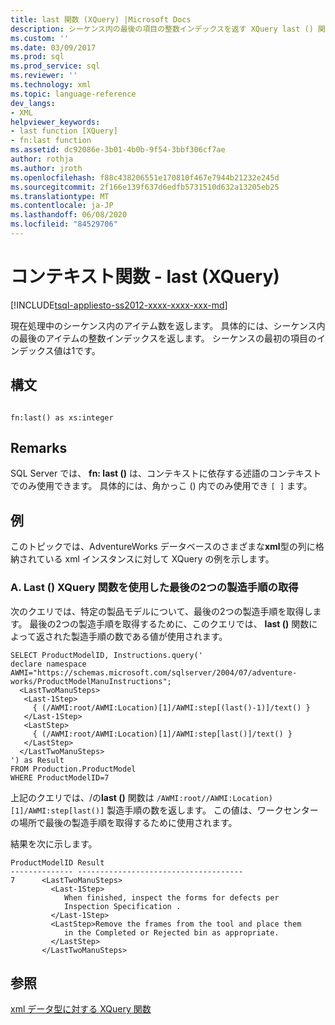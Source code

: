 ```yaml
---
title: last 関数 (XQuery) |Microsoft Docs
description: シーケンス内の最後の項目の整数インデックスを返す XQuery last () 関数について説明します。
ms.custom: ''
ms.date: 03/09/2017
ms.prod: sql
ms.prod_service: sql
ms.reviewer: ''
ms.technology: xml
ms.topic: language-reference
dev_langs:
- XML
helpviewer_keywords:
- last function [XQuery]
- fn:last function
ms.assetid: dc92086e-3b01-4b0b-9f54-3bbf306cf7ae
author: rothja
ms.author: jroth
ms.openlocfilehash: f88c438206551e170810f467e7944b21232e245d
ms.sourcegitcommit: 2f166e139f637d6edfb5731510d632a13205eb25
ms.translationtype: MT
ms.contentlocale: ja-JP
ms.lasthandoff: 06/08/2020
ms.locfileid: "84529706"
---
```

# <a name="context-functions---last-xquery"></a>コンテキスト関数 - last (XQuery)
[!INCLUDE[tsql-appliesto-ss2012-xxxx-xxxx-xxx-md](../includes/tsql-appliesto-ss2012-xxxx-xxxx-xxx-md.md)]

  現在処理中のシーケンス内のアイテム数を返します。 具体的には、シーケンス内の最後のアイテムの整数インデックスを返します。 シーケンスの最初の項目のインデックス値は1です。  
  
## <a name="syntax"></a>構文  
  
```  
  
fn:last() as xs:integer  
```  
  
## <a name="remarks"></a>Remarks  
 SQL Server では、 **fn: last ()** は、コンテキストに依存する述語のコンテキストでのみ使用できます。 具体的には、角かっこ () 内でのみ使用でき `[ ]` ます。  
  
## <a name="examples"></a>例  
 このトピックでは、AdventureWorks データベースのさまざまな**xml**型の列に格納されている xml インスタンスに対して XQuery の例を示します。  
  
### <a name="a-using-the-last-xquery-function-to-retrieve-the-last-two-manufacturing-steps"></a>A. Last () XQuery 関数を使用した最後の2つの製造手順の取得  
 次のクエリでは、特定の製品モデルについて、最後の2つの製造手順を取得します。 最後の2つの製造手順を取得するために、このクエリでは、 **last ()** 関数によって返された製造手順の数である値が使用されます。  
  
```  
SELECT ProductModelID, Instructions.query('   
declare namespace AWMI="https://schemas.microsoft.com/sqlserver/2004/07/adventure-works/ProductModelManuInstructions";  
  <LastTwoManuSteps>  
   <Last-1Step>   
     { (/AWMI:root/AWMI:Location)[1]/AWMI:step[(last()-1)]/text() }  
   </Last-1Step>  
   <LastStep>   
     { (/AWMI:root/AWMI:Location)[1]/AWMI:step[last()]/text() }  
   </LastStep>  
  </LastTwoManuSteps>  
') as Result  
FROM Production.ProductModel  
WHERE ProductModelID=7  
```  
  
 上記のクエリでは、/の**last ()** 関数は `/AWMI:root//AWMI:Location)[1]/AWMI:step[last()]` 製造手順の数を返します。 この値は、ワークセンターの場所で最後の製造手順を取得するために使用されます。  
  
 結果を次に示します。  
  
```  
ProductModelID Result    
-------------- -------------------------------------  
7      <LastTwoManuSteps>  
         <Last-1Step>  
            When finished, inspect the forms for defects per   
            Inspection Specification .  
         </Last-1Step>  
         <LastStep>Remove the frames from the tool and place them   
            in the Completed or Rejected bin as appropriate.  
         </LastStep>  
       </LastTwoManuSteps>  
```  
  
## <a name="see-also"></a>参照  
 [xml データ型に対する XQuery 関数](../xquery/xquery-functions-against-the-xml-data-type.md)  
  
  
